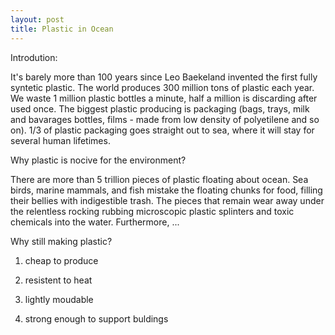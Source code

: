 ```yaml
---
layout: post
title: Plastic in Ocean
---
```

Introdution:

It's barely more than 100 years since Leo Baekeland invented the first fully syntetic plastic.
The world produces 300 million tons of plastic each year.
We waste 1 million plastic bottles a minute, half a million is discarding after used once. 
The biggest plastic producing is packaging (bags, trays, milk and bavarages bottles, films - made from low density of polyetilene and so on). 1/3 of plastic packaging goes straight out to sea, where it will stay for several human lifetimes.

Why plastic is nocive for the environment?

There are more than 5 trillion pieces of plastic floating about ocean. Sea birds, marine mammals, and fish mistake the floating chunks for food, filling their bellies with indigestible trash.
The pieces that remain wear away under the relentless rocking rubbing microscopic plastic splinters and toxic chemicals into the water.
Furthermore,  ...


Why still making plastic?

1) cheap to produce

2) resistent to heat

3) lightly moudable

4) strong enough to support buldings



